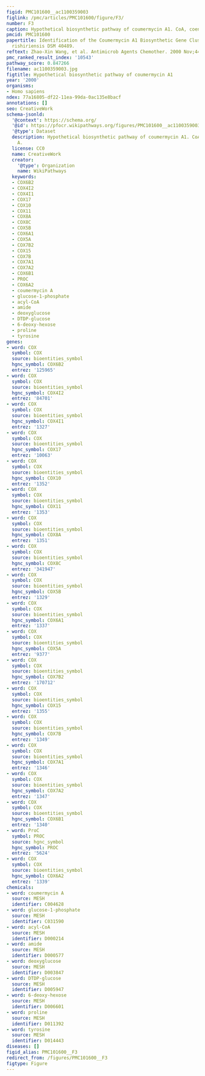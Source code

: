 ```yaml
---
figid: PMC101600__ac1100359003
figlink: /pmc/articles/PMC101600/figure/F3/
number: F3
caption: Hypothetical biosynthetic pathway of coumermycin A1. CoA, coenzyme A.
pmcid: PMC101600
papertitle: Identification of the Coumermycin A1 Biosynthetic Gene Cluster of Streptomyces
  rishiriensis DSM 40489.
reftext: Zhao-Xin Wang, et al. Antimicrob Agents Chemother. 2000 Nov;44(11):3040-3048.
pmc_ranked_result_index: '10543'
pathway_score: 0.847266
filename: ac1100359003.jpg
figtitle: Hypothetical biosynthetic pathway of coumermycin A1
year: '2000'
organisms:
- Homo sapiens
ndex: 77a16805-df22-11ea-99da-0ac135e8bacf
annotations: []
seo: CreativeWork
schema-jsonld:
  '@context': https://schema.org/
  '@id': https://pfocr.wikipathways.org/figures/PMC101600__ac1100359003.html
  '@type': Dataset
  description: Hypothetical biosynthetic pathway of coumermycin A1. CoA, coenzyme
    A.
  license: CC0
  name: CreativeWork
  creator:
    '@type': Organization
    name: WikiPathways
  keywords:
  - COX6B2
  - COX4I2
  - COX4I1
  - COX17
  - COX10
  - COX11
  - COX8A
  - COX8C
  - COX5B
  - COX6A1
  - COX5A
  - COX7B2
  - COX15
  - COX7B
  - COX7A1
  - COX7A2
  - COX6B1
  - PROC
  - COX6A2
  - coumermycin A
  - glucose-1-phosphate
  - acyl-CoA
  - amide
  - deoxyglucose
  - DTDP-glucose
  - 6-deoxy-hexose
  - proline
  - tyrosine
genes:
- word: COX
  symbol: COX
  source: bioentities_symbol
  hgnc_symbol: COX6B2
  entrez: '125965'
- word: COX
  symbol: COX
  source: bioentities_symbol
  hgnc_symbol: COX4I2
  entrez: '84701'
- word: COX
  symbol: COX
  source: bioentities_symbol
  hgnc_symbol: COX4I1
  entrez: '1327'
- word: COX
  symbol: COX
  source: bioentities_symbol
  hgnc_symbol: COX17
  entrez: '10063'
- word: COX
  symbol: COX
  source: bioentities_symbol
  hgnc_symbol: COX10
  entrez: '1352'
- word: COX
  symbol: COX
  source: bioentities_symbol
  hgnc_symbol: COX11
  entrez: '1353'
- word: COX
  symbol: COX
  source: bioentities_symbol
  hgnc_symbol: COX8A
  entrez: '1351'
- word: COX
  symbol: COX
  source: bioentities_symbol
  hgnc_symbol: COX8C
  entrez: '341947'
- word: COX
  symbol: COX
  source: bioentities_symbol
  hgnc_symbol: COX5B
  entrez: '1329'
- word: COX
  symbol: COX
  source: bioentities_symbol
  hgnc_symbol: COX6A1
  entrez: '1337'
- word: COX
  symbol: COX
  source: bioentities_symbol
  hgnc_symbol: COX5A
  entrez: '9377'
- word: COX
  symbol: COX
  source: bioentities_symbol
  hgnc_symbol: COX7B2
  entrez: '170712'
- word: COX
  symbol: COX
  source: bioentities_symbol
  hgnc_symbol: COX15
  entrez: '1355'
- word: COX
  symbol: COX
  source: bioentities_symbol
  hgnc_symbol: COX7B
  entrez: '1349'
- word: COX
  symbol: COX
  source: bioentities_symbol
  hgnc_symbol: COX7A1
  entrez: '1346'
- word: COX
  symbol: COX
  source: bioentities_symbol
  hgnc_symbol: COX7A2
  entrez: '1347'
- word: COX
  symbol: COX
  source: bioentities_symbol
  hgnc_symbol: COX6B1
  entrez: '1340'
- word: ProC
  symbol: PROC
  source: hgnc_symbol
  hgnc_symbol: PROC
  entrez: '5624'
- word: COX
  symbol: COX
  source: bioentities_symbol
  hgnc_symbol: COX6A2
  entrez: '1339'
chemicals:
- word: coumermycin A
  source: MESH
  identifier: C004628
- word: glucose-1-phosphate
  source: MESH
  identifier: C031590
- word: acyl-CoA
  source: MESH
  identifier: D000214
- word: amide
  source: MESH
  identifier: D000577
- word: deoxyglucose
  source: MESH
  identifier: D003847
- word: DTDP-glucose
  source: MESH
  identifier: D005947
- word: 6-deoxy-hexose
  source: MESH
  identifier: D006601
- word: proline
  source: MESH
  identifier: D011392
- word: tyrosine
  source: MESH
  identifier: D014443
diseases: []
figid_alias: PMC101600__F3
redirect_from: /figures/PMC101600__F3
figtype: Figure
---
```

